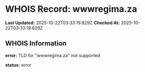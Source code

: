 # WHOIS Record: wwwregima.za

**Last Updated:** 2025-10-22T03:33:19.829Z
**Checked At:** 2025-10-22T03:33:19.829Z

## WHOIS Information

**error:** TLD for "wwwregima.za" not supported

**status:** error

